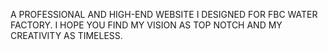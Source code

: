 A PROFESSIONAL AND HIGH-END WEBSITE I DESIGNED FOR FBC WATER FACTORY. I HOPE YOU FIND MY VISION AS TOP NOTCH AND MY CREATIVITY AS TIMELESS.
